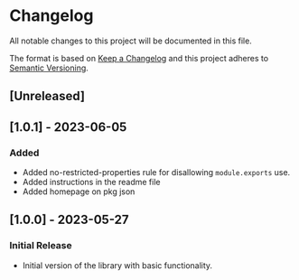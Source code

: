 # Changelog

All notable changes to this project will be documented in this file.

The format is based on [Keep a Changelog](http://keepachangelog.com/en/1.0.0/)
and this project adheres to [Semantic Versioning](http://semver.org/spec/v2.0.0.html).

## [Unreleased]

## [1.0.1] - 2023-06-05

### Added

- Added no-restricted-properties rule for disallowing `module.exports` use.
- Added instructions in the readme file
- Added homepage on pkg json

## [1.0.0] - 2023-05-27

### Initial Release

- Initial version of the library with basic functionality.
